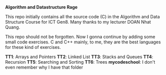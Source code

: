 **Algorithm and Datastructure Rage**

This repo initially contains all the source code (C) in the Algorithm and Data Structure Course for ICT Gen8.
Many thanks to my lecturer DOAN Nhat Quang.

This repo should not be forgotten. Now I gonna continue by adding some small code exercises.
C and C++ mainly, to me, they are the best languages for these kind of exercises.

**TT1**: Arrays and Pointers
**TT2**: Linked List
**TT3**: Stacks and Queues
**TT4**: Recursion
**TT5**: Searching and Sorting
**TT6**: Trees
**mycodeschool**: I don't even remember why I have that folder